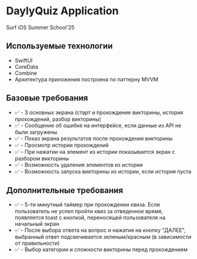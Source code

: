 # DaylyQuiz Application
Surf iOS Summer School'25

## Используемые технологии
- SwiftUI
- CoreData
- Combine
- Архитектура приложения построена по паттерну MVVM

## Базовые требования
- ✅ - 3 основных экрана (старт и прохождение викторины, история прохождений, разбор викторины)
- ✅ - Сообщение об ошибке на интерфейсе, если данные из API не были загружены
- ✅ - Показ экрана результатов после прохождения викторины
- ✅ - Просмотр истории прохождений
- ✅ - При нажатии на элемент из истории показывается экран с разбором викторины
- ✅ - Возможность удаления элементов из истории
- ✅ - Возможность запуска викторины из истории, если история пуста

## Дополнительные требования
- ✅ - 5-ти минутный таймер при прохождении квиза. Если пользователь не успел пройти квиз за отведенное время, появляется toast с кнопкой, переносящей пользователя на начальный экран
- ✅ - После выбора ответа на вопрос и нажатия на кнопку "ДАЛЕЕ", выбранный ответ подсвечивается зеленым/красным (в зависимости от правильности)
- ✅ - Выбор категории и сложности викторины перед прохождением
  
